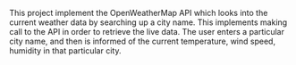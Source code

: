 This project implement the OpenWeatherMap API which looks into the current weather data by searching up a city name. This implements making call to the API in order to retrieve the live data. The user enters a particular city name, and then is informed of the current temperature, wind speed, humidity in that particular city. 